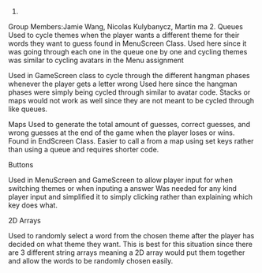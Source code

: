 1. 
Group Members:Jamie Wang, Nicolas Kulybanycz, Martin ma
2.
Queues 
Used to cycle themes when the player wants a different theme for their words they want to guess found in MenuScreen Class. Used here since it was going through each one in the queue one by one and cycling themes was similar to cycling avatars in the Menu assignment


Used in GameScreen class to cycle through the different hangman phases whenever the player gets a letter wrong
Used here since the hangman phases were simply being cycled through similar to avatar code. Stacks or maps would not work as well since they are not meant to be cycled through like queues.

Maps
Used to generate the total amount of guesses, correct guesses, and wrong guesses at the end of the game when the player loses or wins. Found in EndScreen Class. Easier to call a from a map using set keys rather than using a queue and requires shorter code.

Buttons

Used in MenuScreen and GameScreen to allow player input for when switching themes or when inputing a answer
Was needed for any kind player input and simplified it to simply clicking rather than explaining which key does what.


2D Arrays

Used to randomly select a word from the chosen theme after the player has decided on what theme they want. This is best for this situation since there are 3 different string arrays meaning a 2D array would put them together and allow the words to be randomly chosen easily.




